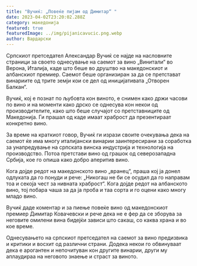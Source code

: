 ```yaml
---
title: "Вучиќ: „Повеќе пијам од Димитар“ "
date: 2023-04-02T23:20:02.288Z
category: македонија
featured: true
featuredImage: ../img/pijanicavucic.png.webp
author: Вардарски
---
```


Српскиот претседател Александар Вучиќ се најде на насловните страници за своето однесување на саемот за вино „Винитали“ во Верона, Италија, каде што беше во друштво на македонскиот и албанскиот премиер. Саемот беше организиран за да се претстават винариите од трите земји кои се дел од иницијативата „Отворен Балкан“.

Вучиќ, кој е познат по љубовта кон виното, е снимен како држи часови по вино и на моменти како дрско се однесува кон некои од производителите, како што беше случајот со претставниците од Македонија. Ги прашал од каде имаат храброст да презентираат конкретно вино.

За време на краткиот говор, Вучиќ ги изрази своите очекувања дека на саемот ќе има многу италијански винарии заинтересирани за соработка за унапредување на српската винска индустрија и технологија на производство. Потоа претстави вино од грашок од северозападна Србија, кое го опиша како добро аперитив вино.

Кога дојде редот на македонското вино „вранец“, праша кој ја донел одлуката да го понуди и рече: „Никогаш не би се осудил да го направам тоа и секоја чест за нивната храброст“. Кога дојде редот на албанското вино, тој побара чаша за да ја проба и таа сорта и го оцени како многу младо вино.

Вучиќ даде коментар и за пиење повеќе вино од македонскиот премиер Димитар Ковачевски и рече дека не е фер да се зборува за неговите омилени вина бидејќи зависи што сакаш, со каква храна и во кое време.

Однесувањето на српскиот претседател на саемот за вино предизвика и критики и восхит од различни страни. Додека некои го обвинуваат дека е арогантен и непочитуван кон другите винарии, други му аплаудираа на неговото знаење и страст за виното.
